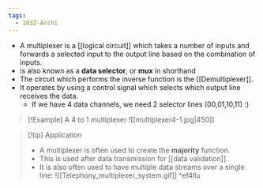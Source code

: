 ```yaml
---
tags:
  - 1032-Archi
---
```

- A multiplexer is a [[logical circuit]] which takes a number of inputs and forwards a selected input to the output line based on the combination of inputs.
- is also known as a **data selector**, or **mux** in shorthand
- The circuit which performs the inverse function is the [[Demultiplexer]].
- It operates by using a control signal which selects which output line receives the data.
	- If we have 4 data channels, we need 2 selector lines (00,01,10,11) :)

>[!Example] A 4 to 1 multiplexer
>![[multiplexer4-1.jpg|450]]

>[!tip] Application
>- A multiplexer is often used to create the **majority** function.
>- This is used after data transmission for [[data validation]].
>- It is also often used to have multiple data streams over a single line:
>![[Telephony_multiplexer_system.gif]] ^ef4llu


